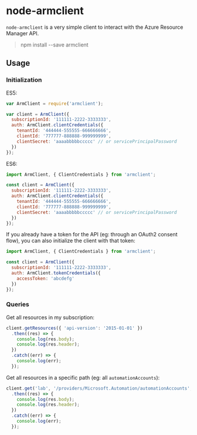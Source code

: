 # node-armclient

`node-armclient` is a very simple client to interact with the Azure Resource Manager API.

> npm install --save armclient

## Usage

### Initialization

ES5:

```js
var ArmClient = require('armclient');

var client = ArmClient({ 
  subscriptionId: '111111-2222-3333333',
  auth: ArmClient.clientCredentials({
    tenantId: '444444-555555-666666666',
    clientId: '777777-888888-999999999',
    clientSecret: 'aaaabbbbbccccc' // or servicePrincipalPassword
  })
});
```

ES6:

```js
import ArmClient, { ClientCredentials } from 'armclient';

const client = ArmClient({ 
  subscriptionId: '111111-2222-3333333',
  auth: ArmClient.clientCredentials({
    tenantId: '444444-555555-666666666',
    clientId: '777777-888888-999999999',
    clientSecret: 'aaaabbbbbccccc' // or servicePrincipalPassword
  })
});
```

If you already have a token for the API (eg: through an OAuth2 consent flow), you can also initialize the client with that token:


```js
import ArmClient, { ClientCredentials } from 'armclient';

const client = ArmClient({ 
  subscriptionId: '111111-2222-3333333',
  auth: ArmClient.tokenCredentials({
    accessToken: 'abcdefg'
  })
});
```


### Queries

Get all resources in my subscription:

```js
client.getResources({ 'api-version': '2015-01-01' })
  .then((res) => {
    console.log(res.body);
    console.log(res.header);
  })
  .catch((err) => {
    console.log(err);
  });
```

Get all resources in a specific path (eg: all `automationAccounts`):

```js
client.get('lab', '/providers/Microsoft.Automation/automationAccounts', { 'api-version': '2015-10-31' })
  .then((res) => {
    console.log(res.body);
    console.log(res.header);
  })
  .catch((err) => {
    console.log(err);
  });
```